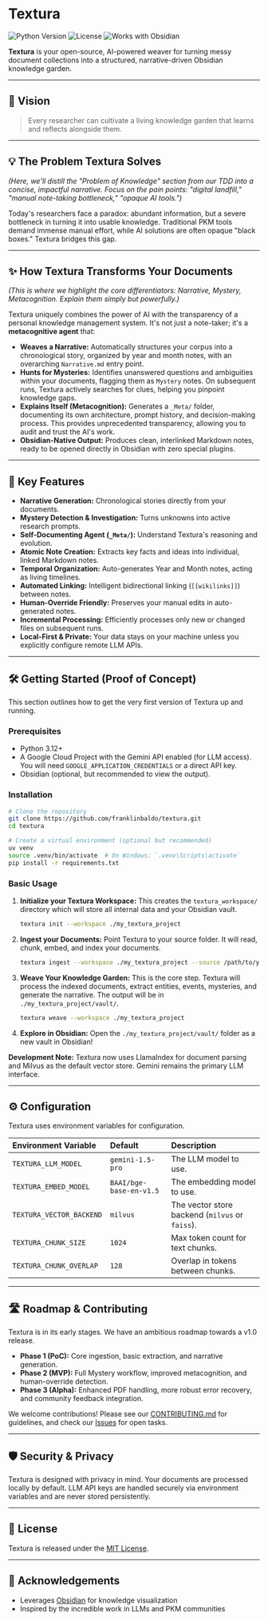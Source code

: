 # Textura

![Python Version](https://img.shields.io/badge/python-3.12%2B-blue.svg)
![License](https://img.shields.io/badge/license-MIT-green.svg)
![Works with Obsidian](https://img.shields.io/badge/Obsidian-Ready-purple.svg?logo=obsidian)

**Textura** is your open-source, AI-powered weaver for turning messy document collections into a structured, narrative-driven Obsidian knowledge garden.

---

## 🌟 Vision

> Every researcher can cultivate a living knowledge garden that learns and reflects alongside them.

---

## 💡 The Problem Textura Solves

*(Here, we'll distill the "Problem of Knowledge" section from our TDD into a concise, impactful narrative. Focus on the pain points: "digital landfill," "manual note-taking bottleneck," "opaque AI tools.")*

Today's researchers face a paradox: abundant information, but a severe bottleneck in turning it into usable knowledge. Traditional PKM tools demand immense manual effort, while AI solutions are often opaque "black boxes." Textura bridges this gap.

---

## ✨ How Textura Transforms Your Documents

*(This is where we highlight the core differentiators: Narrative, Mystery, Metacognition. Explain them simply but powerfully.)*

Textura uniquely combines the power of AI with the transparency of a personal knowledge management system. It's not just a note-taker; it's a **metacognitive agent** that:

*   **Weaves a Narrative:** Automatically structures your corpus into a chronological story, organized by year and month notes, with an overarching `Narrative.md` entry point.
*   **Hunts for Mysteries:** Identifies unanswered questions and ambiguities within your documents, flagging them as `Mystery` notes. On subsequent runs, Textura actively searches for clues, helping you pinpoint knowledge gaps.
*   **Explains Itself (Metacognition):** Generates a `_Meta/` folder, documenting its own architecture, prompt history, and decision-making process. This provides unprecedented transparency, allowing you to audit and trust the AI's work.
*   **Obsidian-Native Output:** Produces clean, interlinked Markdown notes, ready to be opened directly in Obsidian with zero special plugins.

---

## 🚀 Key Features

*   **Narrative Generation:** Chronological stories directly from your documents.
*   **Mystery Detection & Investigation:** Turns unknowns into active research prompts.
*   **Self-Documenting Agent (`_Meta/`):** Understand Textura's reasoning and evolution.
*   **Atomic Note Creation:** Extracts key facts and ideas into individual, linked Markdown notes.
*   **Temporal Organization:** Auto-generates Year and Month notes, acting as living timelines.
*   **Automated Linking:** Intelligent bidirectional linking (`[[wikilinks]]`) between notes.
*   **Human-Override Friendly:** Preserves your manual edits in auto-generated notes.
*   **Incremental Processing:** Efficiently processes only new or changed files on subsequent runs.
*   **Local-First & Private:** Your data stays on your machine unless you explicitly configure remote LLM APIs.

---

## 🛠️ Getting Started (Proof of Concept)

This section outlines how to get the very first version of Textura up and running.

### Prerequisites

*   Python 3.12+
*   A Google Cloud Project with the Gemini API enabled (for LLM access). You will need `GOOGLE_APPLICATION_CREDENTIALS` or a direct API key.
*   Obsidian (optional, but recommended to view the output).

### Installation

```bash
# Clone the repository
git clone https://github.com/franklinbaldo/textura.git
cd textura

# Create a virtual environment (optional but recommended)
uv venv
source .venv/bin/activate  # On Windows: `.venv\Scripts\activate`
pip install -r requirements.txt
```

### Basic Usage

1.  **Initialize your Textura Workspace:**
    This creates the `textura_workspace/` directory which will store all internal data and your Obsidian vault.

    ```bash
    textura init --workspace ./my_textura_project
    ```

2.  **Ingest your Documents:**
    Point Textura to your source folder. It will read, chunk, embed, and index your documents.

    ```bash
    textura ingest --workspace ./my_textura_project --source /path/to/your/documents
    ```

3.  **Weave Your Knowledge Garden:**
    This is the core step. Textura will process the indexed documents, extract entities, events, mysteries, and generate the narrative. The output will be in `./my_textura_project/vault/`.

    ```bash
    textura weave --workspace ./my_textura_project
    ```

4.  **Explore in Obsidian:**
    Open the `./my_textura_project/vault/` folder as a new vault in Obsidian!

**Development Note:** Textura now uses LlamaIndex for document parsing and
Milvus as the default vector store. Gemini remains the primary LLM interface.

---

## ⚙️ Configuration

Textura uses environment variables for configuration.

| Environment Variable | Default | Description |
| :------------------- | :------ | :---------- |
| `TEXTURA_LLM_MODEL`  | `gemini-1.5-pro` | The LLM model to use. |
| `TEXTURA_EMBED_MODEL` | `BAAI/bge-base-en-v1.5` | The embedding model to use. |
| `TEXTURA_VECTOR_BACKEND` | `milvus` | The vector store backend (`milvus` or `faiss`). |
| `TEXTURA_CHUNK_SIZE` | `1024` | Max token count for text chunks. |
| `TEXTURA_CHUNK_OVERLAP` | `128` | Overlap in tokens between chunks. |

---

## 🛣️ Roadmap & Contributing

Textura is in its early stages. We have an ambitious roadmap towards a v1.0 release.

*   **Phase 1 (PoC):** Core ingestion, basic extraction, and narrative generation.
*   **Phase 2 (MVP):** Full Mystery workflow, improved metacognition, and human-override detection.
*   **Phase 3 (Alpha):** Enhanced PDF handling, more robust error recovery, and community feedback integration.

We welcome contributions! Please see our [CONTRIBUTING.md](CONTRIBUTING.md) for guidelines, and check our [Issues](https://github.com/franklinbaldo/textura/issues) for open tasks.

---

## 🛡️ Security & Privacy

Textura is designed with privacy in mind. Your documents are processed locally by default. LLM API keys are handled securely via environment variables and are never stored persistently.

---

## 📜 License

Textura is released under the [MIT License](LICENSE).

---

## 🙏 Acknowledgements

*   Leverages [Obsidian](https://obsidian.md/) for knowledge visualization
*   Inspired by the incredible work in LLMs and PKM communities

